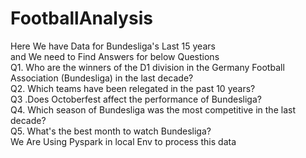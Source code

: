 # FootballAnalysis
Here We have Data for Bundesliga's Last 15 years  
and We need to Find Answers for below Questions   
Q1. Who are the winners of the D1 division in the Germany Football Association (Bundesliga) in the last decade?  
Q2. Which teams have been relegated in the past 10 years?  
Q3 .Does Octoberfest affect the performance of Bundesliga?  
Q4. Which season of Bundesliga was the most competitive in the last decade?  
Q5. What's the best month to watch Bundesliga?  
We Are Using Pyspark in local Env to process this data 